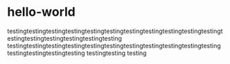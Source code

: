 # hello-world
testingtestingtestingtestingtestingtestingtestingtestingtestingtestingtestingtestingtestingtestingtestingtestingtesting
testingtestingtestingtestingtestingtestingtestingtestingtestingtestingtesting
testingtestingtestingtesting
testingtesting
testing
